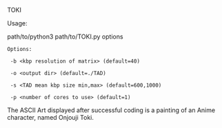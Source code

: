TOKI

Usage: 

path/to/python3 path/to/TOKI.py <Hi-c matrix file> options
    
    Options:
    
     -b <kbp resolution of matrix> (default=40)
     
     -o <output dir> (default=./TAD)
     
     -s <TAD mean kbp size min,max> (default=600,1000)
     
     -p <number of cores to use> (default=1)
    
The ASCII Art displayed after successful coding is a painting of an Anime character, named Onjouji Toki.

